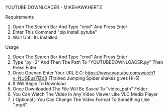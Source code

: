 YOUTUBE DOWNLOADER - MIKEHAWKHERTZ

Requirements

1. Open The Search Bar And Type "cmd" And Press Enter
2. Enter This Command "pip install pytube"
3. Wait Until Its Installed


Usage

1. Open The Search Bar And Type "cmd" And Press Enter
2. Type "py -3" And Then The Path To "YOUTUBEDOWNLOADER.py" Then Press Enter 
3. Once Opened Enter Your URL E.G: https://www.youtube.com/watch?v=NUGEus7lZd8 (Trained Jumping Spider shakes gives Hi-5)
4. It Will Begin To Download
5. Once Downloaded The File Will Be Saved To "video_path" Folder
6. You Can Watch The Video In Any Video Viewer Like VLC Media Player
7. ( Optional ) You Can Change The Video Format To Something Like ".mp4"
